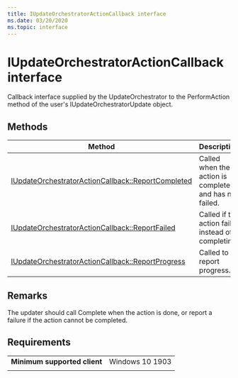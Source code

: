 ```yaml
---
title: IUpdateOrchestratorActionCallback interface
ms.date: 03/20/2020
ms.topic: interface
---
```


# IUpdateOrchestratorActionCallback interface

Callback interface supplied by the UpdateOrchestrator to the PerformAction method of the user's IUpdateOrchestratorUpdate object. 

## Methods

|Method | Description |
|---|---|
|[IUpdateOrchestratorActionCallback::ReportCompleted ](iupdateorchestratoractioncallback-reportcompleted.md) | Called when the action is complete, and has not failed.  |
|[IUpdateOrchestratorActionCallback::ReportFailed ](iupdateorchestratoractioncallback-reportfailed.md) | Called if the action fails instead of completing.  |
|[IUpdateOrchestratorActionCallback::ReportProgress ](iupdateorchestratoractioncallback-reportprogress.md) | Called to report progress.  |

## Remarks
The updater should call Complete when the action is done, or report a failure if the action cannot be completed.

## Requirements

|   |   |
|---|---|
| **Minimum supported client** | Windows 10 1903 |
|   |   |